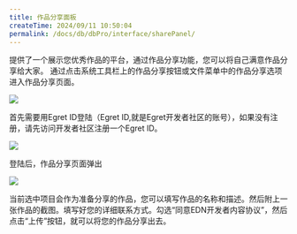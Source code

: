 ```yaml
---
title: 作品分享面板
createTime: 2024/09/11 10:50:04
permalink: /docs/db/dbPro/interface/sharePanel/
---
```


提供了一个展示您优秀作品的平台，通过作品分享功能，您可以将自己满意作品分享给大家。
通过点击系统工具栏上的作品分享按钮或文件菜单中的作品分享选项进入作品分享页面。

![](p1.png)

首先需要用Egret ID登陆（Egret ID,就是Egret开发者社区的账号），如果没有注册，请先访问开发者社区注册一个Egret ID。

![](p2.png)

登陆后，作品分享页面弹出

![](p3.png)

当前选中项目会作为准备分享的作品，您可以填写作品的名称和描述。然后附上一张作品的截图。填写好您的详细联系方式。勾选“同意EDN开发者内容协议”，然后点击“上传”按钮，就可以将您的作品分享出去。

